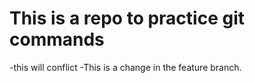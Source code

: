 ﻿# This is a repo to practice git commands
-this will conflict
-This is a change in the feature branch.